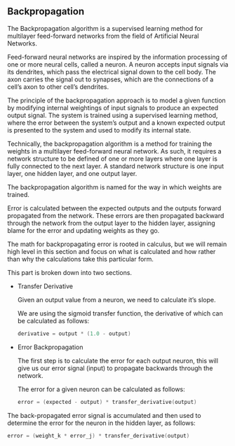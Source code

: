 ## Backpropagation

The Backpropagation algorithm is a supervised learning method for multilayer feed-forward networks from the field of Artificial Neural Networks.

Feed-forward neural networks are inspired by the information processing of one or more neural cells, called a neuron. A neuron accepts input signals via its dendrites, which pass the electrical signal down to the cell body. The axon carries the signal out to synapses, which are the connections of a cell’s axon to other cell’s dendrites.

The principle of the backpropagation approach is to model a given function by modifying internal weightings of input signals to produce an expected output signal. The system is trained using a supervised learning method, where the error between the system’s output and a known expected output is presented to the system and used to modify its internal state.

Technically, the backpropagation algorithm is a method for training the weights in a multilayer feed-forward neural network. As such, it requires a network structure to be defined of one or more layers where one layer is fully connected to the next layer. A standard network structure is one input layer, one hidden layer, and one output layer.

The backpropagation algorithm is named for the way in which weights are trained.

Error is calculated between the expected outputs and the outputs forward propagated from the network. These errors are then propagated backward through the network from the output layer to the hidden layer, assigning blame for the error and updating weights as they go.

The math for backpropagating error is rooted in calculus, but we will remain high level in this section and focus on what is calculated and how rather than why the calculations take this particular form.

This part is broken down into two sections.

* Transfer Derivative
    
    Given an output value from a neuron, we need to calculate it’s slope.

    We are using the sigmoid transfer function, the derivative of which can be calculated as follows:
    ```C++
    derivative = output * (1.0 - output)
    ```
* Error Backpropagation
    
    The first step is to calculate the error for each output neuron, this will give us our error signal (input) to propagate backwards through the network.

    The error for a given neuron can be calculated as follows:
    ```C++
    error = (expected - output) * transfer_derivative(output)
    ```
The back-propagated error signal is accumulated and then used to determine the error for the neuron in the hidden layer, as follows:
```C++
error = (weight_k * error_j) * transfer_derivative(output)
```


